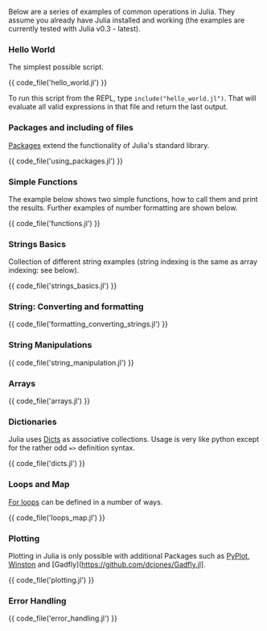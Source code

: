 Below are a series of examples of common operations in Julia. They assume you already have Julia installed and working
(the examples are currently tested with Julia v0.3 - latest).
 
### Hello World
 
The simplest possible script.
 
{{ code_file('hello_world.jl') }} 

To run this script from the REPL, type `include("hello_world.jl")`. That will evaluate all valid expressions in that file and return the last output.

### Packages and including of files

[Packages](http://docs.julialang.org/en/latest/packages/packagelist/) extend the functionality of Julia's standard library. 

{{ code_file('using_packages.jl') }} 

### Simple Functions

The example below shows two simple functions, how to call them and print the results. Further examples of number formatting are shown below.

{{ code_file('functions.jl') }} 

### Strings Basics

Collection of different string examples (string indexing is the same as array indexing: see below).

{{ code_file('strings_basics.jl') }} 

### String: Converting and formatting

{{ code_file('formatting_converting_strings.jl') }} 

### String Manipulations

{{ code_file('string_manipulation.jl') }} 

### Arrays

{{ code_file('arrays.jl') }} 

### Dictionaries

Julia uses [Dicts](http://docs.julialang.org/en/latest/stdlib/base/#associative-collections) as associative collections. Usage is very like python except for the rather odd `=>` definition syntax.

{{ code_file('dicts.jl') }} 

### Loops and Map

[For loops](http://julia.readthedocs.org/en/latest/manual/control-flow/#repeated-evaluation-loops) can be defined in a number of ways.

{{ code_file('loops_map.jl') }}

### Plotting

Plotting in Julia is only possible with additional Packages such as [PyPlot](https://github.com/stevengj/PyPlot.jl), [Winston](https://github.com/nolta/Winston.jl) and [Gadfly](https://github.com/dcjones/Gadfly.jl].

{{ code_file('plotting.jl') }}

### Error Handling


{{ code_file('error_handling.jl') }}